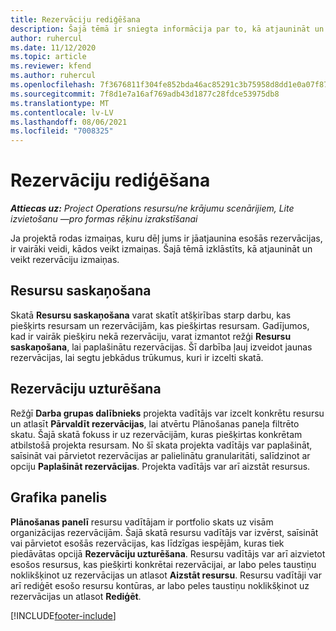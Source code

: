 ```yaml
---
title: Rezervāciju rediģēšana
description: Šajā tēmā ir sniegta informācija par to, kā atjaunināt un veikt rezervāciju izmaiņas.
author: ruhercul
ms.date: 11/12/2020
ms.topic: article
ms.reviewer: kfend
ms.author: ruhercul
ms.openlocfilehash: 7f3676811f304fe852bda46ac85291c3b75958d8dd1e0a07f87c58ef5efe8738
ms.sourcegitcommit: 7f8d1e7a16af769adb43d1877c28fdce53975db8
ms.translationtype: MT
ms.contentlocale: lv-LV
ms.lasthandoff: 08/06/2021
ms.locfileid: "7008325"
---
```

# <a name="edit-bookings"></a>Rezervāciju rediģēšana

_**Attiecas uz:** Project Operations resursu/ne krājumu scenārijiem, Lite izvietošanu —pro formas rēķinu izrakstīšanai_


Ja projektā rodas izmaiņas, kuru dēļ jums ir jāatjaunina esošās rezervācijas, ir vairāki veidi, kādos veikt izmaiņas. Šajā tēmā izklāstīts, kā atjaunināt un veikt rezervāciju izmaiņas.

## <a name="resource-reconciliation"></a>Resursu saskaņošana

Skatā **Resursu saskaņošana** varat skatīt atšķirības starp darbu, kas piešķirts resursam un rezervācijām, kas piešķirtas resursam. Gadījumos, kad ir vairāk piešķiru nekā rezervāciju, varat izmantot režģi **Resursu saskaņošana**, lai paplašinātu rezervācijas. Šī darbība ļauj izveidot jaunas rezervācijas, lai segtu jebkādus trūkumus, kuri ir izcelti skatā.

## <a name="maintain-bookings"></a>Rezervāciju uzturēšana

Režģī **Darba grupas dalībnieks** projekta vadītājs var izcelt konkrētu resursu un atlasīt **Pārvaldīt rezervācijas**, lai atvērtu Plānošanas paneļa filtrēto skatu. Šajā skatā fokuss ir uz rezervācijām, kuras piešķirtas konkrētam atbilstošā projekta resursam. No šī skata projekta vadītājs var paplašināt, saīsināt vai pārvietot rezervācijas ar palielinātu granularitāti, salīdzinot ar opciju **Paplašināt rezervācijas**. Projekta vadītājs var arī aizstāt resursus.

## <a name="schedule-board"></a>Grafika panelis

**Plānošanas panelī** resursu vadītājam ir portfolio skats uz visām organizācijas rezervācijām. Šajā skatā resursu vadītājs var izvērst, saīsināt vai pārvietot esošās rezervācijas, kas līdzīgas iespējām, kuras tiek piedāvātas opcijā **Rezervāciju uzturēšana**. Resursu vadītājs var arī aizvietot esošos resursus, kas piešķirti konkrētai rezervācijai, ar labo peles taustiņu noklikšķinot uz rezervācijas un atlasot **Aizstāt resursu**. Resursu vadītāji var arī rediģēt esošo resursu kontūras, ar labo peles taustiņu noklikšķinot uz rezervācijas un atlasot **Rediģēt**.


[!INCLUDE[footer-include](../includes/footer-banner.md)]